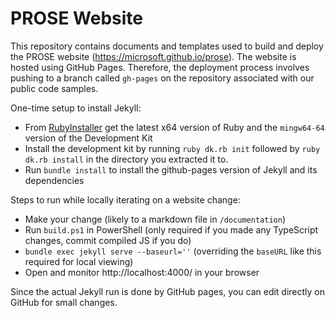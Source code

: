 # PROSE Website

This repository contains documents and templates used to build and deploy the PROSE website (https://microsoft.github.io/prose). The website is hosted using GitHub Pages. Therefore, the deployment process involves pushing to a branch called `gh-pages` on the repository associated with our public code samples.

One-time setup to install Jekyll:

  * From [RubyInstaller](http://rubyinstaller.org/downloads/) get the latest x64 version of Ruby and the `mingw64-64` version of the Development Kit
  * Install the development kit by running `ruby dk.rb init` followed by `ruby dk.rb install` in the directory you extracted it to.
  * Run `bundle install` to install the github-pages version of Jekyll and its dependencies

Steps to run while locally iterating on a website change:

 * Make your change (likely to a markdown file in `/documentation`)
 * Run `build.ps1` in PowerShell (only required if you made any TypeScript changes, commit compiled JS if you do)
 * `bundle exec jekyll serve --baseurl=''` (overriding the `baseURL` like this required for local viewing)
 * Open and monitor http://localhost:4000/ in your browser

Since the actual Jekyll run is done by GitHub pages, you can edit directly on GitHub for small changes.
